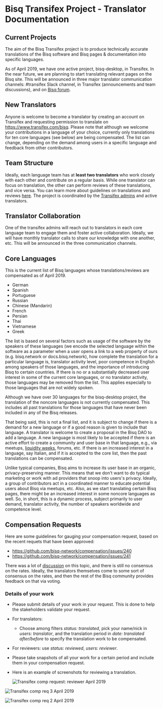 # Bisq Transifex Project - Translator Documentation

## Current Projects
The aim of the Bisq Transifex project is to produce technically accurate translations of the Bisq software and Bisq pages & documentation into specific languages.

As of April 2019, we have one active project, bisq-desktop, in Transifex. In the near future, we are planning to start translating relevant pages on the Bisq site. This will be announced in three major translator communication channels: #transifex Slack channel, in Transifex (announcements and team discussions), and on [Bisq forum](https://bisq.community/t/internationalization/1700/12). 

## New Translators
Anyone is welcome to become a translator by creating an account on Transifex and requesting permission to translate on https://www.transifex.com/bisq. Please note that although we welcome your contributions in a language of your choice, currently only translations for ten core languages (see below) are being compensated. The list can change, depending on the demand among users in a specific language and feedback from other contributors.

## Team Structure
Ideally, each language team has at **least two translators** who work closely with each other and contribute on a regular basis. While one translator can focus on translation, the other can perform reviews of these translations, and vice versa. You can learn more about guidelines on translations and reviews [here](translationguidelines.md). The project is coordinated by the [Transifex admins](transifexadmin.md) and active translators. 

## Translator Collaboration
One of the transifex admins will reach out to translators in each core language team to engage them and foster active collaboration. Ideally, we will have monthly translator calls to share our knowledge with one another, etc. This will be announced in the three communication channels.

## Core Languages

This is the current list of Bisq languages whose translations/reviews are compensated as of April 2019. 

- German
- Spanish
- Portuguese
- Russian
- Chinese (Mandarin)
- French
- Persian
- Thai 
- Vietnamese
- Greek

The list is based on several factors such as usage of the software by the speakers of these languages (we encode the selected language within the software as a parameter when a user opens a link to a web property of ours (e.g. bisq.network or docs.bisq.network), how complete the translation for a particular language is, translator activity level, poor competence in English among speakers of those languages, and the importance of introducing Bisq to certain countries. If there is no or a substantially decreased user interest in some of the current core languages, or no translator activity, those languages may be removed from the list. This applies especially to those languages that are not widely spoken.

Although we have over 30 languages for the bisq-desktop project, the translation of the noncore languages is not currently compensated. This includes all past translations for those languages that have never been included in any of the Bisq releases.

That being said, this is not a final list, and it is subject to change if there is a demand for a new language or if a good reason is given to include that language. A translator is welcome to create a proposal in the Bisq DAO to add a language. A new language is most likely to be accepted if there is an active effort to create a community and user base in that language, e.g., via meetups, [liquidity weeks](https://github.com/bisq-network/compensation/issues/62), forums, etc. If there is an increased interest in a language, say Italian, and if it is accepted to the core list, then the past translations can be compensated.

Unlike typical companies, Bisq aims to increase its user base in an organic, privacy-preserving manner. This means that we don't want to do typical marketing or work with ad providers that snoop into users's privacy. Ideally, a group of contributors act in a coordinated manner to educate potential users about Bisq via meetups, etc. Also, as we start translating certain Bisq pages, there might be an increased interest in some noncore languages as well. So, in short, this is a dynamic process, subject primarily to user demand, translator activity, the number of speakers worldwide and competence level.

## Compensation Requests
Here are some guidelines for gauging your compensation request, based on the recent requets that have been approved:
- https://github.com/bisq-network/compensation/issues/240
- https://github.com/bisq-network/compensation/issues/241
 
There was a lot of [discussion](https://github.com/bisq-network/compensation/issues/96) on this topic, and there is still no consensus on the rates. Ideally, the translators themselves come to some sort of consensus on the rates, and then the rest of the Bisq community provides feedback on that via voting. 

### Details of your work
- Please submit details of your work in your request. This is done to help the stakeholders validate your request.
- For translators:
  - Choose among filters *status: translated*, pick your name/nick in *users: translator*, and the translation period in *date: translated after/before* to specify the translation work to be compensated.
- For reviewers: use *status: reviewed*, *users: reviewer*.
- Please take snapshots of all your work for a certain period and include them in your compensation request. 
- Here is an example of screenshots for reviewing a translation.
  
  ![Transifex comp request: reviewer April 2019](https://user-images.githubusercontent.com/43150241/56221854-4eb89e80-606b-11e9-9eff-1d8f23f4cf4c.png)

![Transifex comp req 3 April 2019](https://user-images.githubusercontent.com/43150241/56221896-5b3cf700-606b-11e9-8ba4-329152107e4a.png)

![Transifex comp req 2 April 2019 ](https://user-images.githubusercontent.com/43150241/56221966-7a3b8900-606b-11e9-9d7e-d22d14834fff.png)
